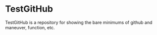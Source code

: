 TestGitHub
==========

TestGitHub is a repository for showing the bare minimums of github and maneuver, function, etc.
